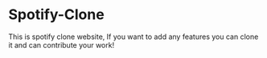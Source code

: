 # Spotify-Clone
This is spotify clone website, If you want to add any features you can clone it and can contribute your work!
